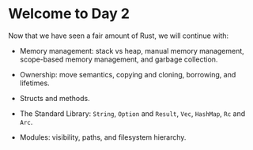 # Welcome to Day 2

Now that we have seen a fair amount of Rust, we will continue with:

- Memory management: stack vs heap, manual memory management, scope-based memory
  management, and garbage collection.

- Ownership: move semantics, copying and cloning, borrowing, and lifetimes.

- Structs and methods.

- The Standard Library: `String`, `Option` and `Result`, `Vec`, `HashMap`, `Rc`
  and `Arc`.

- Modules: visibility, paths, and filesystem hierarchy.
